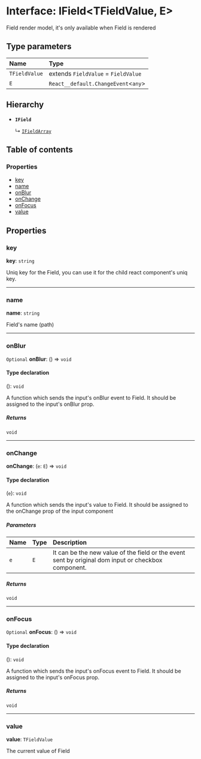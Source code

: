 # Interface: IField\<TFieldValue, E>

Field render model, it's only available when Field is rendered

## Type parameters

| Name | Type |
| :------ | :------ |
| `TFieldValue` | extends `FieldValue` = `FieldValue` |
| `E` | `React__default.ChangeEvent`<`any`> | `TFieldValue` |

## Hierarchy

* **`IField`**

  ↳ [`IFieldArray`](/en/auto-docs/fixed-layout-editor/interfaces/IFieldArray.md)

## Table of contents

### Properties

* [key](/en/auto-docs/fixed-layout-editor/interfaces/IField.md#key)
* [name](/en/auto-docs/fixed-layout-editor/interfaces/IField.md#name)
* [onBlur](/en/auto-docs/fixed-layout-editor/interfaces/IField.md#onblur)
* [onChange](/en/auto-docs/fixed-layout-editor/interfaces/IField.md#onchange)
* [onFocus](/en/auto-docs/fixed-layout-editor/interfaces/IField.md#onfocus)
* [value](/en/auto-docs/fixed-layout-editor/interfaces/IField.md#value)

## Properties

### key

**key**: `string`

Uniq key for the Field, you can use it for the child react component's uniq key.

***

### name

**name**: `string`

Field's name (path)

***

### onBlur

`Optional` **onBlur**: () => `void`

#### Type declaration

(): `void`

A function which sends the input's onBlur event to Field. It should be assigned to the input's onBlur prop.

##### Returns

`void`

***

### onChange

**onChange**: (`e`: `E`) => `void`

#### Type declaration

(`e`): `void`

A function which sends the input's value to Field.
It should be assigned to the onChange prop of the input component

##### Parameters

| Name | Type | Description |
| :------ | :------ | :------ |
| `e` | `E` | It can be the new value of the field or the event sent by original dom input or checkbox component. |

##### Returns

`void`

***

### onFocus

`Optional` **onFocus**: () => `void`

#### Type declaration

(): `void`

A function which sends the input's onFocus event to Field. It should be assigned to the input's onFocus prop.

##### Returns

`void`

***

### value

**value**: `TFieldValue`

The current value of Field
